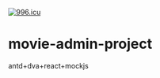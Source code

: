 [![996.icu](https://img.shields.io/badge/link-996.icu-red.svg)](https://996.icu)

# movie-admin-project
antd+dva+react+mockjs
